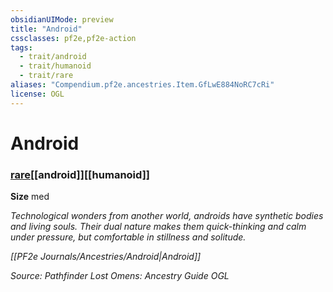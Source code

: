 ```yaml
---
obsidianUIMode: preview
title: "Android"
cssclasses: pf2e,pf2e-action
tags:
  - trait/android
  - trait/humanoid
  - trait/rare
aliases: "Compendium.pf2e.ancestries.Item.GfLwE884NoRC7cRi"
license: OGL
---
```

# Android

### [rare](rare "Rare Rarity Trait")[[android]][[humanoid]]



**Size** med


_Technological wonders from another world, androids have synthetic bodies and living souls. Their dual nature makes them quick-thinking and calm under pressure, but comfortable in stillness and solitude._

_[[PF2e Journals/Ancestries/Android|Android]]_

*Source: Pathfinder Lost Omens: Ancestry Guide*
*OGL*